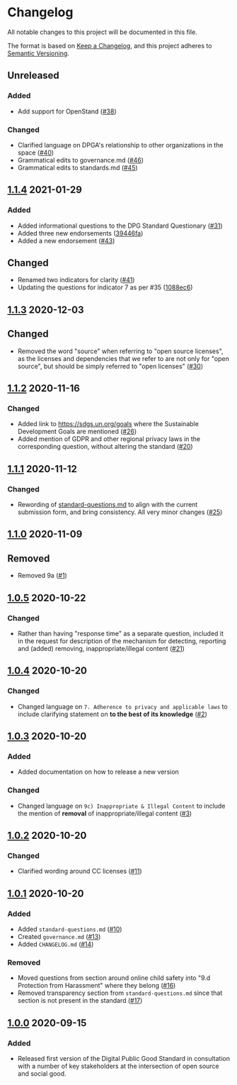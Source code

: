 # Changelog
All notable changes to this project will be documented in this file.

The format is based on [Keep a Changelog](https://keepachangelog.com/en/1.0.0/),
and this project adheres to [Semantic Versioning](https://semver.org/spec/v2.0.0.html).

## Unreleased

### Added

- Add support for OpenStand ([#38](https://github.com/DPGAlliance/DPG-Standard/pull/38))

### Changed

- Clarified language on DPGA's relationship to other organizations in the space  ([#40](https://github.com/DPGAlliance/DPG-Standard/pull/40))
- Grammatical edits to governance.md ([#46](https://github.com/DPGAlliance/DPG-Standard/pull/46))
- Grammatical edits to standards.md ([#45](https://github.com/DPGAlliance/DPG-Standard/pull/45))

## [1.1.4] 2021-01-29

### Added

- Added informational questions to the DPG Standard Questionary ([#31](https://github.com/DPGAlliance/DPG-Standard/pull/31))
- Added three new endorsements ([39446fa](https://github.com/DPGAlliance/DPG-Standard/commit/39446fa415f0260c5bd92e40aa37b16b52398551))
- Added a new endorsement ([#43](https://github.com/DPGAlliance/DPG-Standard/pull/43))

## Changed

- Renamed two indicators for clarity ([#41](https://github.com/DPGAlliance/DPG-Standard/pull/41))
- Updating the questions for indicator 7 as per #35 ([1088ec6](https://github.com/DPGAlliance/DPG-Standard/commit/1088ec6a94e3070c8ed8ecbe5f33cb179766384a))

## [1.1.3] 2020-12-03

## Changed

- Removed the word "source" when referring to "open source licenses", as the licenses and dependencies that we refer to are not only for "open source", but should be simply referred to "open licenses" ([#30](https://github.com/DPGAlliance/DPG-Standard/pull/26))

## [1.1.2] 2020-11-16

### Changed

- Added link to https://sdgs.un.org/goals where the Sustainable Development Goals are mentioned ([#26](https://github.com/DPGAlliance/DPG-Standard/pull/26))
- Added mention of GDPR and other regional privacy laws in the corresponding question, without altering the standard ([#20](https://github.com/DPGAlliance/DPG-Standard/pull/20))

## [1.1.1] 2020-11-12

### Changed

- Rewording of [standard-questions.md](https://github.com/DPGAlliance/DPG-Standard/blob/master/standard-questions.md) to align with the current submission form, and bring consistency. All very minor changes ([#25](https://github.com/DPGAlliance/DPG-Standard/pull/25))

## [1.1.0] 2020-11-09

## Removed

- Removed 9a ([#1](https://github.com/DPGAlliance/DPG-Standard/pull/1))

## [1.0.5] 2020-10-22

### Changed

- Rather than having "response time" as a separate question, included it in the request for description of the mechanism for detecting, reporting and (added) removing, inappropriate/illegal content ([#21](https://github.com/DPGAlliance/DPG-Standard/pull/21))

## [1.0.4] 2020-10-20

### Changed

- Changed language on `7. Adherence to privacy and applicable laws` to include clarifying statement on **to the best of its knowledge** ([#2](https://github.com/DPGAlliance/DPG-Standard/pull/2))

## [1.0.3] 2020-10-20

### Added
- Added documentation on how to release a new version

### Changed 
- Changed language on `9c) Inappropriate & Illegal Content` to include the mention of **removal** of inappropriate/illegal content ([#3](https://github.com/DPGAlliance/DPG-Standard/pull/3))

## [1.0.2] 2020-10-20

### Changed
- Clarified wording around CC licenses ([#11](https://github.com/DPGAlliance/DPG-Standard/pull/11))

## [1.0.1] 2020-10-20

### Added
- Added `standard-questions.md` ([#10](https://github.com/DPGAlliance/DPG-Standard/pull/10))
- Created `governance.md` ([#13](https://github.com/DPGAlliance/DPG-Standard/pull/13))
- Added `CHANGELOG.md` ([#14](https://github.com/DPGAlliance/DPG-Standard/pull/14))

### Removed
- Moved questions from section around online child safety into "9.d Protection from Harassment" where they belong ([#16](https://github.com/DPGAlliance/DPG-Standard/pull/16))
- Removed transparency section from `standard-questions.md` since that section is not present in the standard ([#17](https://github.com/DPGAlliance/DPG-Standard/pull/17))

## [1.0.0] 2020-09-15

### Added
- Released first version of the Digital Public Good Standard in consultation with a number of key stakeholders at the intersection of open source and social good.

[1.1.4]: https://github.com/DPGAlliance/DPG-Standard/compare/v1.1.3...v1.1.4
[1.1.3]: https://github.com/DPGAlliance/DPG-Standard/compare/v1.1.2...v1.1.3
[1.1.2]: https://github.com/DPGAlliance/DPG-Standard/compare/v1.1.1...v1.1.2
[1.1.1]: https://github.com/DPGAlliance/DPG-Standard/compare/v1.1.0...v1.1.1
[1.1.0]: https://github.com/DPGAlliance/DPG-Standard/compare/v1.0.5...v1.1.0
[1.0.5]: https://github.com/DPGAlliance/DPG-Standard/compare/v1.0.4...v1.0.5
[1.0.4]: https://github.com/DPGAlliance/DPG-Standard/compare/v1.0.3...v1.0.4
[1.0.3]: https://github.com/DPGAlliance/DPG-Standard/compare/v1.0.2...v1.0.3
[1.0.2]: https://github.com/DPGAlliance/DPG-Standard/compare/v1.0.1...v1.0.2
[1.0.1]: https://github.com/DPGAlliance/DPG-Standard/compare/v1.0.0...v1.0.1
[1.0.0]: https://github.com/DPGAlliance/DPG-Standard/releases/tag/v1.0.0
